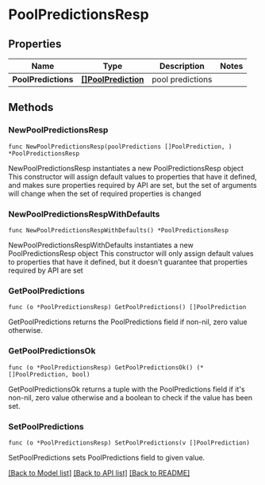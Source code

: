 # PoolPredictionsResp

## Properties

Name | Type | Description | Notes
------------ | ------------- | ------------- | -------------
**PoolPredictions** | [**[]PoolPrediction**](PoolPrediction.md) | pool predictions | 

## Methods

### NewPoolPredictionsResp

`func NewPoolPredictionsResp(poolPredictions []PoolPrediction, ) *PoolPredictionsResp`

NewPoolPredictionsResp instantiates a new PoolPredictionsResp object
This constructor will assign default values to properties that have it defined,
and makes sure properties required by API are set, but the set of arguments
will change when the set of required properties is changed

### NewPoolPredictionsRespWithDefaults

`func NewPoolPredictionsRespWithDefaults() *PoolPredictionsResp`

NewPoolPredictionsRespWithDefaults instantiates a new PoolPredictionsResp object
This constructor will only assign default values to properties that have it defined,
but it doesn't guarantee that properties required by API are set

### GetPoolPredictions

`func (o *PoolPredictionsResp) GetPoolPredictions() []PoolPrediction`

GetPoolPredictions returns the PoolPredictions field if non-nil, zero value otherwise.

### GetPoolPredictionsOk

`func (o *PoolPredictionsResp) GetPoolPredictionsOk() (*[]PoolPrediction, bool)`

GetPoolPredictionsOk returns a tuple with the PoolPredictions field if it's non-nil, zero value otherwise
and a boolean to check if the value has been set.

### SetPoolPredictions

`func (o *PoolPredictionsResp) SetPoolPredictions(v []PoolPrediction)`

SetPoolPredictions sets PoolPredictions field to given value.



[[Back to Model list]](../README.md#documentation-for-models) [[Back to API list]](../README.md#documentation-for-api-endpoints) [[Back to README]](../README.md)


